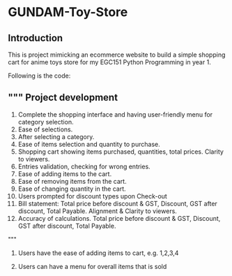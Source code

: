 # GUNDAM-Toy-Store

## Introduction
This is project mimicking an ecommerce website to build a simple shopping cart for anime toys store for my EGC151 Python Programming in year 1. 

Following is the code:


"""
Project development
---------------------
1. Complete the shopping interface and having user-friendly menu for category selection.
2. Ease of selections.
3. After selecting a category.
4. Ease of items selection and quantity to purchase.
5. Shopping cart showing items purchased,  quantities, total prices. Clarity to viewers.
6. Entries validation, checking for wrong entries.
7. Ease of adding items to the cart.
8. Ease of removing items from the cart.
9. Ease of changing quantity in the cart.
10. Users prompted for discount types upon Check-out
11. Bill statement: Total price before discount & GST, Discount, GST after discount, Total Payable. Alignment & Clarity to viewers.  
12. Accuracy of calculations. Total price before discount & GST, Discount, GST after discount, Total Payable.

"""
1. Users have the ease of adding items to cart, e.g. 1,2,3,4
 
2. Users can have a menu for overall items that is sold

